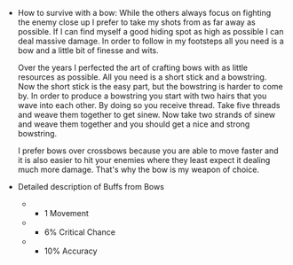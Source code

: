 - How to survive with a bow:
  While the others always focus on fighting the enemy close up I prefer to take my shots from as far away as possible. If I can find myself a good hiding spot as high as possible I can deal massive damage. In order to follow in my footsteps all you need is a bow and a little bit of finesse and wits. 
  
  Over the years I perfected the art of crafting bows with as little resources as possible. All you need is a short stick and a bowstring. Now the short stick is the easy part, but the bowstring is harder to come by. In order to produce a bowstring you start with two hairs that you wave into each other. By doing so you receive thread. Take five threads and weave them together to get sinew. Now take two strands of sinew and weave them together and you should get a nice and strong bowstring.
  
  I prefer bows over crossbows because you are able to move faster and it is also easier to hit your enemies where they least expect it dealing much more damage. That's why the bow is my weapon of choice.
- Detailed description of Buffs from Bows
	- + 1 Movement
	- + 6% Critical Chance
	- + 10% Accuracy